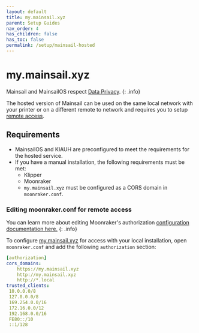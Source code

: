 ```yaml
---
layout: default
title: my.mainsail.xyz
parent: Setup Guides
nav_order: 4
has_children: false
has_toc: false
permalink: /setup/mainsail-hosted
---
```


# my.mainsail.xyz

Mainsail and MainsailOS respect [Data Privacy](../data-privacy). 
{: .info}

The hosted version of Mainsail can be used on the same local network with your printer or on a different remote to network and requires you to setup [remote access](../quicktips/remote-access).

## Requirements

- MainsailOS and KIAUH are preconfigured to meet the requirements for the hosted service.
- If you have a manual installation, the following requirements must be met:
  * Klipper
  * Moonraker
  * `my.mainsail.xyz` must be configured as a CORS domain in `moonraker.conf`.

### Editing moonraker.conf for remote access

You can  learn more about editing Moonraker's authorization [configuration documentation here.](https://moonraker.readthedocs.io/en/latest/configuration/#authorization)
{: .info}

To configure [my.mainsail.xyz](http://my.mainsail.xyz) for access with your local installation, open `moonraker.conf`  and add the following `authorization` section: 

```yml
[authorization]
cors_domains:
    https://my.mainsail.xyz
    http://my.mainsail.xyz
    http://*.local
trusted_clients:
 10.0.0.0/8
 127.0.0.0/8
 169.254.0.0/16
 172.16.0.0/12
 192.168.0.0/16
 FE80::/10
 ::1/128

```
